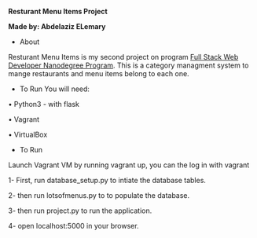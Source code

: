 **Resturant Menu Items Project**

**Made by: Abdelaziz ELemary**

* About

Resturant Menu Items is my second project on program [Full Stack Web Developer Nanodegree Program](https://eg.udacity.com/course/full-stack-web-developer-nanodegree--nd004).
This is a category managment system to mange restaurants and menu items belong to each one.

* To Run You will need:

•	Python3 - with flask

•	Vagrant

•	VirtualBox

* To Run

Launch Vagrant VM by running vagrant up, you can the log in with vagrant

1- First, run database_setup.py to intiate the database tables.

2- then run lotsofmenus.py to to populate the database.

3- then run project.py to run the application.

4- open localhost:5000 in your browser.


